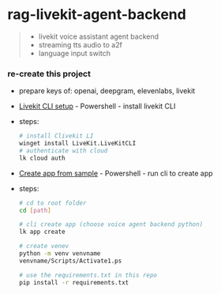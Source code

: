 

# rag-livekit-agent-backend

> - livekit voice assistant agent backend
> - streaming tts audio to a2f
> - language input switch
  
  

### re-create this project
- prepare keys of: openai, deepgram, elevenlabs, livekit

- [Livekit CLI setup](https://docs.livekit.io/home/cli/cli-setup/) - Powershell - install livekit CLI
- steps:
  ```bash
  # install Clivekit LI
  winget install LiveKit.LiveKitCLI
  # authenticate with cloud
  lk cloud auth

- [Create app from sample](https://docs.livekit.io/agents/quickstarts/voice-agent/) - Powershell - run cli to create app
- steps:
  ```bash
  # cd to root folder
  cd [path]

  # cli create app (choose voice agent backend python)
  lk app create

  # create venev
  python -m venv venvname
  venvname/Scripts/Activate1.ps

  # use the requirements.txt in this repo
  pip install -r requirements.txt



